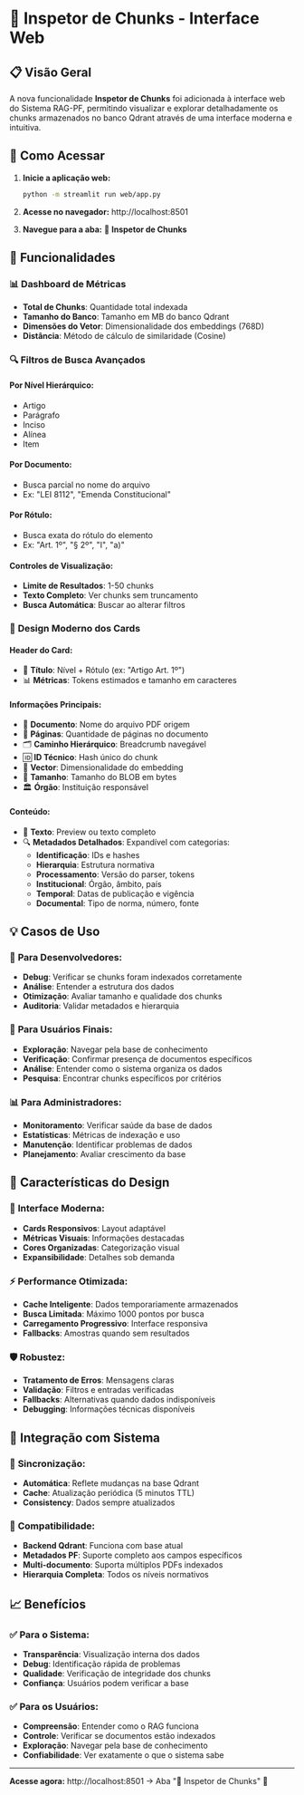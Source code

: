 # 🧩 Inspetor de Chunks - Interface Web

## 📋 Visão Geral

A nova funcionalidade **Inspetor de Chunks** foi adicionada à interface web do Sistema RAG-PF, permitindo visualizar e explorar detalhadamente os chunks armazenados no banco Qdrant através de uma interface moderna e intuitiva.

## 🚀 Como Acessar

1. **Inicie a aplicação web:**
   ```bash
   python -m streamlit run web/app.py
   ```

2. **Acesse no navegador:** http://localhost:8501

3. **Navegue para a aba:** 🧩 **Inspetor de Chunks**

## 🎯 Funcionalidades

### 📊 **Dashboard de Métricas**
- **Total de Chunks**: Quantidade total indexada
- **Tamanho do Banco**: Tamanho em MB do banco Qdrant
- **Dimensões do Vetor**: Dimensionalidade dos embeddings (768D)
- **Distância**: Método de cálculo de similaridade (Cosine)

### 🔍 **Filtros de Busca Avançados**

#### **Por Nível Hierárquico:**
- Artigo
- Parágrafo
- Inciso
- Alínea
- Item

#### **Por Documento:**
- Busca parcial no nome do arquivo
- Ex: "LEI 8112", "Emenda Constitucional"

#### **Por Rótulo:**
- Busca exata do rótulo do elemento
- Ex: "Art. 1º", "§ 2º", "I", "a)"

#### **Controles de Visualização:**
- **Limite de Resultados**: 1-50 chunks
- **Texto Completo**: Ver chunks sem truncamento
- **Busca Automática**: Buscar ao alterar filtros

### 🎨 **Design Moderno dos Cards**

#### **Header do Card:**
- 🧩 **Título**: Nível + Rótulo (ex: "Artigo Art. 1º")
- 📊 **Métricas**: Tokens estimados e tamanho em caracteres

#### **Informações Principais:**
- 📁 **Documento**: Nome do arquivo PDF origem
- 📄 **Páginas**: Quantidade de páginas no documento
- 🗂️ **Caminho Hierárquico**: Breadcrumb navegável
- 🆔 **ID Técnico**: Hash único do chunk
- 🔢 **Vector**: Dimensionalidade do embedding
- 💾 **Tamanho**: Tamanho do BLOB em bytes
- 🏛️ **Órgão**: Instituição responsável

#### **Conteúdo:**
- 📄 **Texto**: Preview ou texto completo
- 🔍 **Metadados Detalhados**: Expandível com categorias:
  - **Identificação**: IDs e hashes
  - **Hierarquia**: Estrutura normativa
  - **Processamento**: Versão do parser, tokens
  - **Institucional**: Órgão, âmbito, país
  - **Temporal**: Datas de publicação e vigência
  - **Documental**: Tipo de norma, número, fonte

## 💡 **Casos de Uso**

### 🔧 **Para Desenvolvedores:**
- **Debug**: Verificar se chunks foram indexados corretamente
- **Análise**: Entender a estrutura dos dados
- **Otimização**: Avaliar tamanho e qualidade dos chunks
- **Auditoria**: Validar metadados e hierarquia

### 👥 **Para Usuários Finais:**
- **Exploração**: Navegar pela base de conhecimento
- **Verificação**: Confirmar presença de documentos específicos
- **Análise**: Entender como o sistema organiza os dados
- **Pesquisa**: Encontrar chunks específicos por critérios

### 📊 **Para Administradores:**
- **Monitoramento**: Verificar saúde da base de dados
- **Estatísticas**: Métricas de indexação e uso
- **Manutenção**: Identificar problemas de dados
- **Planejamento**: Avaliar crescimento da base

## 🎨 **Características do Design**

### 🌟 **Interface Moderna:**
- **Cards Responsivos**: Layout adaptável
- **Métricas Visuais**: Informações destacadas
- **Cores Organizadas**: Categorização visual
- **Expansibilidade**: Detalhes sob demanda

### ⚡ **Performance Otimizada:**
- **Cache Inteligente**: Dados temporariamente armazenados
- **Busca Limitada**: Máximo 1000 pontos por busca
- **Carregamento Progressivo**: Interface responsiva
- **Fallbacks**: Amostras quando sem resultados

### 🛡️ **Robustez:**
- **Tratamento de Erros**: Mensagens claras
- **Validação**: Filtros e entradas verificadas
- **Fallbacks**: Alternativas quando dados indisponíveis
- **Debugging**: Informações técnicas disponíveis

## 🔗 **Integração com Sistema**

### 🔄 **Sincronização:**
- **Automática**: Reflete mudanças na base Qdrant
- **Cache**: Atualização periódica (5 minutos TTL)
- **Consistency**: Dados sempre atualizados

### 🎯 **Compatibilidade:**
- **Backend Qdrant**: Funciona com base atual
- **Metadados PF**: Suporte completo aos campos específicos
- **Multi-documento**: Suporta múltiplos PDFs indexados
- **Hierarquia Completa**: Todos os níveis normativos

## 📈 **Benefícios**

### ✅ **Para o Sistema:**
- **Transparência**: Visualização interna dos dados
- **Debug**: Identificação rápida de problemas
- **Qualidade**: Verificação de integridade dos chunks
- **Confiança**: Usuários podem verificar a base

### ✅ **Para os Usuários:**
- **Compreensão**: Entender como o RAG funciona
- **Controle**: Verificar se documentos estão indexados
- **Exploração**: Navegar pela base de conhecimento
- **Confiabilidade**: Ver exatamente o que o sistema sabe

---

**Acesse agora:** http://localhost:8501 → Aba "🧩 Inspetor de Chunks" 🎉
